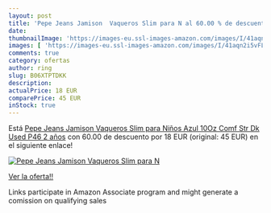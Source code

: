 ```yaml
---
layout: post
title: 'Pepe Jeans Jamison  Vaqueros Slim para N al 60.00 % de descuento'
date: 
thumbnailImage: 'https://images-eu.ssl-images-amazon.com/images/I/41aqn2i5vFL._SL200_.jpg'
images: [ 'https://images-eu.ssl-images-amazon.com/images/I/41aqn2i5vFL._SL200_.jpg' ]
comments: true
category: ofertas
author: ring
slug: B06XTPTDKK
description:
actualPrice: 18 EUR
comparePrice: 45 EUR
inStock: true
---
```


Está [Pepe Jeans Jamison  Vaqueros Slim para Niños  Azul  10Oz Comf Str Dk Used P46   2 años](https://www.amazon.es/dp/B06XTPTDKK/?tag=tolees-21) con 60.00 de descuento por 18 EUR (original: 45 EUR) en el siguiente enlace!

[![Pepe Jeans Jamison  Vaqueros Slim para N](https://images-eu.ssl-images-amazon.com/images/I/41aqn2i5vFL._SL200_.jpg)](https://www.amazon.es/dp/B06XTPTDKK/?tag=tolees-21)

[Ver la oferta!!](https://www.amazon.es/dp/B06XTPTDKK/?tag=tolees-21)

Links participate in Amazon Associate program and might generate a comission on qualifying sales


